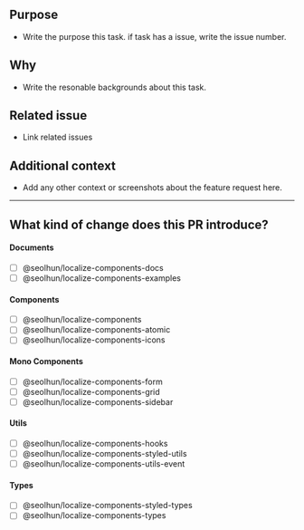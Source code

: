 ## Purpose

- Write the purpose this task. if task has a issue, write the issue number.

## Why

- Write the resonable backgrounds about this task.

## Related issue

- Link related issues


## Additional context

- Add any other context or screenshots about the feature request here.

---


## What kind of change does this PR introduce?
#### Documents
- [ ] @seolhun/localize-components-docs
- [ ] @seolhun/localize-components-examples

#### Components
- [ ] @seolhun/localize-components
- [ ] @seolhun/localize-components-atomic
- [ ] @seolhun/localize-components-icons

#### Mono Components
- [ ] @seolhun/localize-components-form
- [ ] @seolhun/localize-components-grid
- [ ] @seolhun/localize-components-sidebar

#### Utils
- [ ] @seolhun/localize-components-hooks
- [ ] @seolhun/localize-components-styled-utils
- [ ] @seolhun/localize-components-utils-event

#### Types
- [ ] @seolhun/localize-components-styled-types
- [ ] @seolhun/localize-components-types
